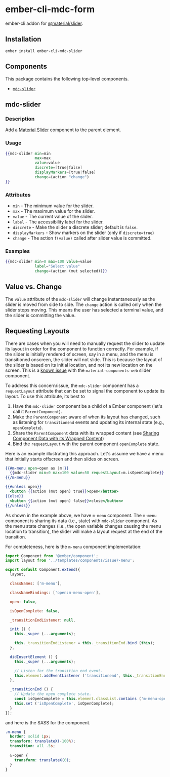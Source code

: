 ember-cli-mdc-form
======================

ember-cli addon for [@material/slider](https://github.com/material-components/material-components-web/tree/master/packages/mdc-slider).

Installation
------------

    ember install ember-cli-mdc-slider

Components
-------------

This package contains the following top-level components.

* [`mdc-slider`](#mdc-slider)

mdc-slider
-------------

### Description

Add a [Material Slider](https://material.io/design/components/sliders.html) component to 
the parent element.

### Usage

```handlebars
{{mdc-slider min=min
             max=max
             value=value
             discrete=[true|false]
             displayMarkers=[true|false]
             change=(action "change")
}}
```

### Attributes

* `min` - The minimum value for the slider.
* `max` - The maximum value for the slider.
* `value` - The current value of the slider.
* `label` - The accessibility label for the slider.
* `discrete` - Make the slider a discrete slider; default is `false`.
* `displayMarkers` - Show markers on the slider (only if `discrete=true`)
* `change` - The action `f(value)` called after slider value is committed.

### Examples

```handlebars
{{mdc-slider min=0 max=100 value=value
             label="Select value"
             change=(action (mut selected))}}
```

## Value vs. Change

The `value` attribute of the `mdc-slider` will change instantaneously as the slider is
moved from side to side. The `change` action is called only when the slider stops moving.
This means the user has selected a terminal value, and the slider is committing the value.

## Requesting Layouts

There are cases when you will need to manually request the slider to update its layout in
order for the component to function correctly. For example, if the slider is initially rendered
of screen, say in a menu, and the menu is transitioned onscreen, the slider will not slide.
This is because the layout of the slider is based on its initial location, and not its new
location on the screen. This is a [known issue](https://github.com/material-components/material-components-web/issues/4365) 
with the `material-components-web` slider component. 

To address this concern/issue, the `mdc-slider` component has a `requestLayout` attribute
that can be set to signal the component to update its layout. To use this attribute, its
best to

1. Have the `mdc-slider` component be a child of a Ember component (let's call it `ParentComponent`).
2. Make the `ParentComponent` aware of when its layout has changed, such as listening for `transitionend` 
events and updating its internal state (e.g., `openComplete`).
3. Share the  `ParentComponent` data with its wrapped content 
(see [Sharing Component Data with its Wrapped Content](https://guides.emberjs.com/release/components/wrapping-content-in-a-component/#toc_sharing-component-data-with-its-wrapped-content)) 
4. Bind the `requestLayout` with the parent component `openComplete` state.

Here is an example illustrating this approach. Let's assume we have a menu that initially
starts offscreen and then slides on screen.

```handlebars
{{#m-menu open=open as |m|}}
  {{mdc-slider min=0 max=100 value=50 requestLayout=m.isOpenComplete}}
{{/m-menu}}

{{#unless open}}
  <button {{action (mut open) true}}>open</button>
{{else}}
  <button {{action (mut open) false}}>close</button>
{{/unless}}
```

As shown in the example above, we have `m-menu` component. The `m-menu` component is sharing 
its data (i.e., state) with `mdc-slider` component. As the menu state changes (i.e., the open
variable changes causing the menu location to transition), the slider will make a layout request
at the end of the transition.

For completeness, here is the `m-menu` component implementation:

```javascript
import Component from '@ember/component';
import layout from '../templates/components/issue7-menu';

export default Component.extend({
  layout,

  classNames: ['m-menu'],

  classNameBindings: ['open:m-menu-open'],

  open: false,

  isOpenComplete: false,

  _transitionEndListener: null,

  init () {
    this._super (...arguments);

    this._transitionEndListener = this._transitionEnd.bind (this);
  },

  didInsertElement () {
    this._super (...arguments);

    // Listen for the transition end event.
    this.element.addEventListener ('transitionend', this._transitionEndListener);
  },

  _transitionEnd () {
    // Update the open complete state.
    const isOpenComplete = this.element.classList.contains ('m-menu-open');
    this.set ('isOpenComplete', isOpenComplete);
  }
});
```

and here is the SASS for the component.

```scss
.m-menu {
  border: solid 1px;
  transform: translateX(-100%);
  transition: all .5s;
  
  &-open {
    transform: translateX(0);
  }
}
```